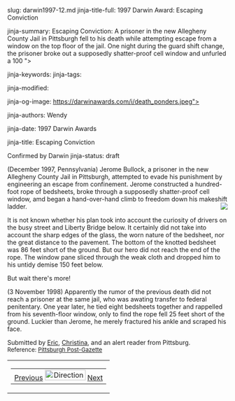 slug: darwin1997-12.md
jinja-title-full: 1997 Darwin Award: Escaping Conviction

jinja-summary: Escaping Conviction: A prisoner in the new Allegheny County Jail in Pittsburgh fell to his death while attempting escape from a window on the top floor of the jail. One night during the guard shift change, the prisoner broke out a supposedly shatter-proof cell window and unfurled a 100 ">

jinja-keywords:
jinja-tags:

jinja-modified:

jinja-og-image: https://darwinawards.com/i/death_ponders.jpeg">

jinja-authors: Wendy

jinja-date: 1997 Darwin Awards


jinja-title: Escaping Conviction

Confirmed by Darwin
jinja-status: draft

<P>(December 1997, Pennsylvania) Jerome Bullock, a prisoner in the new
Allegheny County Jail in Pittsburgh, attempted to evade his punishment by
engineering an escape from confinement. Jerome constructed a hundred-foot
rope of bedsheets, broke through a supposedly shatter-proof cell window,
amd began a hand-over-hand climb to freedom down his makeshift ladder.

<IMG align=right src="/i/art/zeebarf/escape1.jpg">
<P>It is not known whether his plan took into account the curiosity of
drivers on the busy street and Liberty Bridge below. It certainly did not
take into account the sharp edges of the glass, the worn nature of the
bedsheet, nor the great distance to the pavement. The bottom of the knotted
bedsheet was 86 feet short of the ground. But our hero did not reach the
end of the rope. The window pane sliced through the weak cloth and dropped
him to his untidy demise 150 feet below.<!-- Jerome Bullock, 18 --></P>
<P>But wait there's more!</P>
<P>(3 November 1998) Apparently the rumor of the previous death did not
reach a prisoner at the same jail, who was awating transfer to federal
penitentary. One year later, he tied eight bedsheets together and
rappelled from his seventh-floor window, only to find the rope fell 25 feet
short of the ground. Luckier than Jerome, he merely fractured his ankle and
scraped his face.</P>

Submitted by <A href="mailto:REMOVE-egar@wsu.edu">Eric</A>, <A href="mailto:REMOVE-random6x7@yahoo.com">Christina</A>, and an alert reader from Pittsburg.<BR>
</FONT><FONT size="-1">Reference: <A href="http://www.post-gazette.com/regionstate/19981103jail5.asp">Pittsburgh Post-Gazette</A></FONT>
</CENTER>
</TD></TR></TABLE>
<TABLE width=100% border=0 cellspacing=5 cellpadding=10>
<TR valign="top">
<TD colspan="2">

<CENTER>
</CENTER>
<CENTER>
<CENTER>
<FONT size="-1"></FONT>

<!--#include virtual="/inc/votebar_viewvoteonly" -->

</CENTER>
</CENTER>
<TABLE width=100% border=0 background="/i/bgmain.jpg" cellspacing=5 cellpadding=10><TR><TD>
<CENTER>
<A href="darwin1997-10.html">Previous</A> <IMG src="/i/arrowani.gif" width="93" height="24" border="0" alt="Directions"> <A href="darwin1997-13.html">Next</A>
</H2>
</CENTER>

<!--#include file=nav_1997.html -->


